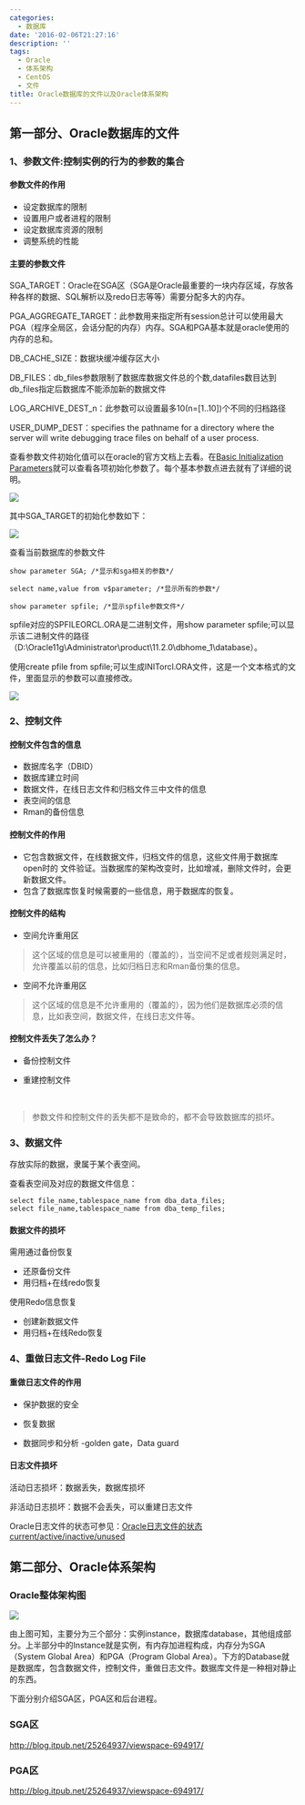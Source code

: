 ```yaml
---
categories:
  - 数据库
date: '2016-02-06T21:27:16'
description: ''
tags:
  - Oracle
  - 体系架构
  - CentOS
  - 文件
title: Oracle数据库的文件以及Oracle体系架构
---
```




## 第一部分、Oracle数据库的文件

### 1、参数文件:控制实例的行为的参数的集合

#### 参数文件的作用

- 设定数据库的限制
- 设置用户或者进程的限制
- 设定数据库资源的限制
- 调整系统的性能

#### 主要的参数文件

SGA_TARGET：Oracle在SGA区（SGA是Oracle最重要的一块内存区域，存放各种各样的数据、SQL解析以及redo日志等等）需要分配多大的内存。

PGA_AGGREGATE_TARGET：此参数用来指定所有session总计可以使用最大PGA（程序全局区，会话分配的内存）内存。SGA和PGA基本就是oracle使用的内存的总和。

DB_CACHE_SIZE：数据块缓冲缓存区大小

DB_FILES：db_files参数限制了数据库数据文件总的个数,datafiles数目达到db_files指定后数据库不能添加新的数据文件

LOG_ARCHIVE_DEST_n：此参数可以设置最多10(n=[1..10])个不同的归档路径

USER_DUMP_DEST：specifies the pathname for a directory where the server will write debugging trace files on behalf of a user process.



查看参数文件初始化值可以在oracle的官方文档上去看。在[Basic Initialization Parameters](https://docs.oracle.com/cd/E11882_01/server.112/e40402/initparams002.htm#REFRN00101)就可以查看各项初始化参数了。每个基本参数点进去就有了详细的说明。

![](https://flowsnow.oss-cn-shanghai.aliyuncs.com/history/Oracle-Oracle%E5%9F%BA%E6%9C%AC%E7%9A%84%E5%88%9D%E5%A7%8B%E5%8F%82%E6%95%B0.jpg)

<!--more-->

其中SGA_TARGET的初始化参数如下：

![](https://flowsnow.oss-cn-shanghai.aliyuncs.com/history/Oracle-OracleSGA_TARGET%E5%8F%82%E6%95%B0%E6%96%87%E4%BB%B6.jpg)



查看当前数据库的参数文件

``` 
show parameter SGA; /*显示和sga相关的参数*/

select name,value from v$parameter; /*显示所有的参数*/

show parameter spfile; /*显示spfile参数文件*/
```



spfile对应的SPFILEORCL.ORA是二进制文件，用show parameter spfile;可以显示该二进制文件的路径（D:\Oracle11g\Administrator\product\11.2.0\dbhome_1\database）。

使用create pfile from spfile;可以生成INITorcl.ORA文件，这是一个文本格式的文件，里面显示的参数可以直接修改。

![](https://flowsnow.oss-cn-shanghai.aliyuncs.com/history/Oracle-Oracle%E7%9A%84pfile%E7%9A%84%E4%BD%BF%E7%94%A8.jpg)

### 2、控制文件

#### 控制文件包含的信息

- 数据库名字（DBID）
- 数据库建立时间
- 数据文件，在线日志文件和归档文件三中文件的信息
- 表空间的信息
- Rman的备份信息

#### 控制文件的作用

- 它包含数据文件，在线数据文件，归档文件的信息，这些文件用于数据库open时的 文件验证。当数据库的架构改变时，比如增减，删除文件时，会更新数据文件。
- 包含了数据库恢复时候需要的一些信息，用于数据库的恢复。

#### 控制文件的结构

- 空间允许重用区

> 这个区域的信息是可以被重用的（覆盖的），当空间不足或者规则满足时，允许覆盖以前的信息，比如归档日志和Rman备份集的信息。

- 空间不允许重用区

> 这个区域的信息是不允许重用的（覆盖的），因为他们是数据库必须的信息，比如表空间，数据文件，在线日志文件等。

#### 控制文件丢失了怎么办？

- 备份控制文件

- 重建控制文件

  ​

> 参数文件和控制文件的丢失都不是致命的，都不会导致数据库的损坏。

### 3、数据文件

存放实际的数据，隶属于某个表空间。

查看表空间及对应的数据文件信息：

``` 
select file_name,tablespace_name from dba_data_files;
select file_name,tablespace_name from dba_temp_files;
```

#### 数据文件的损坏

需用通过备份恢复

- 还原备份文件
- 用归档+在线redo恢复

使用Redo信息恢复

- 创建新数据文件
- 用归档+在线Redo恢复

### 4、重做日志文件-Redo Log File

#### 重做日志文件的作用

- 保护数据的安全
- 恢复数据


- 数据同步和分析 -golden gate，Data guard

#### 日志文件损坏

活动日志损坏：数据丢失，数据库损坏

非活动日志损坏：数据不会丢失，可以重建日志文件

Oracle日志文件的状态可参见：[Oracle日志文件的状态current/active/inactive/unused](https://www.linuxidc.com/Linux/2014-09/106795.htm)



## 第二部分、Oracle体系架构

### Oracle整体架构图

![](https://flowsnow.oss-cn-shanghai.aliyuncs.com/history/Oracle-Oracle%E6%95%B4%E4%BD%93%E6%9E%B6%E6%9E%84%E5%9B%BE.jpg)

由上图可知，主要分为三个部分：实例instance，数据库database，其他组成部分。上半部分中的Instance就是实例，有内存加进程构成，内存分为SGA（System Global Area）和PGA（Program Global Area）。下方的Database就是数据库，包含数据文件，控制文件，重做日志文件。数据库文件是一种相对静止的东西。

下面分别介绍SGA区，PGA区和后台进程。

### SGA区

http://blog.itpub.net/25264937/viewspace-694917/

### PGA区

http://blog.itpub.net/25264937/viewspace-694917/











<!--more-->